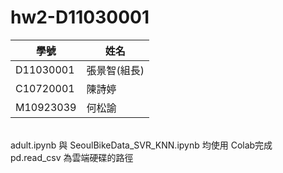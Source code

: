 # hw2-D11030001
| 學號       | 姓名         |
|------------|--------------|
| D11030001  | 張景智(組長) |
| C10720001  | 陳詩婷       |
| M10923039  | 何松諭       |
<br>
adult.ipynb 與 SeoulBikeData_SVR_KNN.ipynb 均使用 Colab完成
<br>
pd.read_csv 為雲端硬碟的路徑
